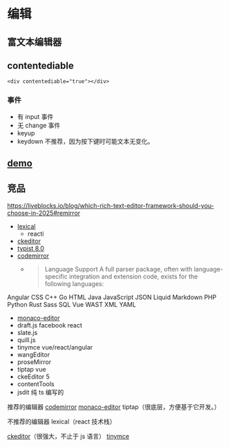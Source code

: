 # 编辑

## 富文本编辑器

## contentediable

`<div contentediable="true"></div>`

### 事件

- 有 input 事件
- 无 change 事件
- keyup
- keydown 不推荐，因为按下键时可能文本无变化。

## [demo](/confuse/editDemo.html)

## 竞品

https://liveblocks.io/blog/which-rich-text-editor-framework-should-you-choose-in-2025#remirror

- [lexical](https://lexical.dev/)
  - reacti
- [ckeditor](https://ckeditor.com/docs/)
- [typist 8.0](https://typist.doist.dev/?path=/docs/readme--docs)
- [codemirror](https://codemirror.net/)
  - > Language Support
    > A full parser package, often with language-specific integration and extension code, exists for the following languages:

Angular
CSS
C++
Go
HTML
Java
JavaScript
JSON
Liquid
Markdown
PHP
Python
Rust
Sass
SQL
Vue
WAST
XML
YAML

- [monaco-editor](https://github.com/microsoft/monaco-editor)
- draft.js facebook react
- slate.js
- quill.js
- tinymce vue/react/angular
- wangEditor
- proseMirror
- tiptap vue
- ckeEditor 5
- contentTools
- jsdit 纯 ts 编写的

推荐的编辑器
[codemirror](https://codemirror.net/)
[monaco-editor](https://github.com/microsoft/monaco-editor)
tiptap（很底层，方便基于它开发。）

不推荐的编辑器
lexical（react 技术栈）

[ckeditor](https://ckeditor.com/ckeditor-5/)（很强大，不止于 js 语言）
[tinymce](https://www.tiny.cloud/)
